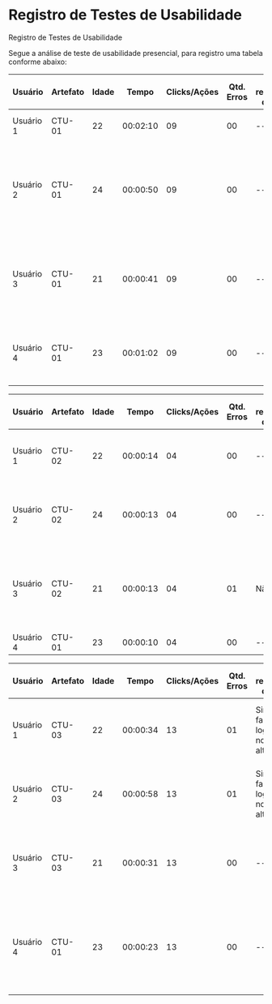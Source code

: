 # Registro de Testes de Usabilidade

Registro de Testes de Usabilidade

Segue a análise de teste de usabilidade presencial, para registro uma tabela conforme abaixo:

| **Usuário** 	| **Artefato** 	| **Idade** | **Tempo** | **Clicks/Ações** | **Qtd. Erros** | **Se recuperou do erro** | **Comentários e observações** |
| --- 	| --- 	| --- | --- | ---  | --- | --- | --- |
| Usuário 1	| CTU-01 | 22 | 00:02:10 | 09 | 00 | --- | Usuário não leu a página inicial |
| Usuário 2 | CTU-01 | 24 | 00:00:50 | 09 | 00 | --- | Usuário não conseguiu voltar para a tela inicial através da tela login e através da tela cadastrar |
| Usuário 3 | CTU-01 | 21 | 00:00:41 | 09 | 00 | --- | Usuário encontro dificuldade para encontrar o botão de login e cadastro |
| Usuário 4 | CTU-01 | 23 | 00:01:02 | 09 | 00 | --- | Usuário sentiu necessidade de um botão 'esqueceu a senha' |

| **Usuário** 	| **Artefato** 	| **Idade** | **Tempo** | **Clicks/Ações** | **Qtd. Erros** | **Se recuperou do erro** | **Comentários e observações** |
| --- 	| --- 	| --- | --- | ---  | --- | --- | --- |
| Usuário 1	| CTU-02 | 22 | 00:00:14 | 04 | 00 | --- | Usuário sentiu estranheza na responsividade da pagina de login |
| Usuário 2 | CTU-02 | 24 | 00:00:13 | 04 | 00 | --- | Usuário sentiu a necessidade de uma opção de salvar senha ou se manter conectado |
| Usuário 3 | CTU-02 | 21 | 00:00:13 | 04 | 01 | Não | Usuário percebeu que ao inserir nome de usuário e não inserir a senha ocorre um erro de redirecionamente |
| Usuário 4 | CTU-01 | 23 | 00:00:10 | 04 | 00 | --- | Usuário fez login com facilidade |

| **Usuário** 	| **Artefato** 	| **Idade** | **Tempo** | **Clicks/Ações** | **Qtd. Erros** | **Se recuperou do erro** | **Comentários e observações** |
| --- 	| --- 	| --- | --- | ---  | --- | --- | --- |
| Usuário 1	| CTU-03 | 22 | 00:00:34 | 13 | 01 | Sim, após fazer o logout o nome foi alterado | Usuário indentificou que o nome não foi alterado ao editar |
| Usuário 2 | CTU-03 | 24 | 00:00:58 | 13 | 01 | Sim, após fazer o logout o nome foi alterado | Usuário indentificou que o nome não foi alterado ao editar |
| Usuário 3 | CTU-03 | 21 | 00:00:31 | 13 | 00 | --- | Usuário achou dificuldade de localizar o editar e apagar Usuário |
| Usuário 4 | CTU-01 | 23 | 00:00:23 | 13 | 00 | --- | Usuário achou rudimentar e achou que a pagina necessita ser mais intuitiva para o usuário |
